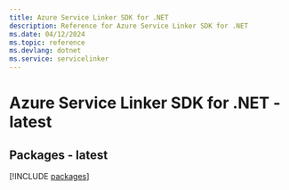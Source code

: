 ```yaml
---
title: Azure Service Linker SDK for .NET
description: Reference for Azure Service Linker SDK for .NET
ms.date: 04/12/2024
ms.topic: reference
ms.devlang: dotnet
ms.service: servicelinker
---
```

# Azure Service Linker SDK for .NET - latest
## Packages - latest
[!INCLUDE [packages](service-linker-index.md)]